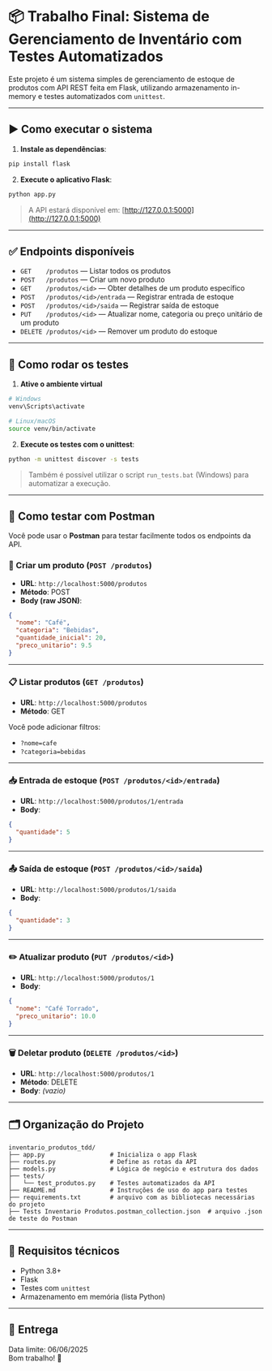 
# 📦 Trabalho Final: Sistema de Gerenciamento de Inventário com Testes Automatizados

Este projeto é um sistema simples de gerenciamento de estoque de produtos com API REST feita em Flask, utilizando armazenamento in-memory e testes automatizados com `unittest`.

---

## ▶️ Como executar o sistema

1. **Instale as dependências**:

```bash
pip install flask
```

2. **Execute o aplicativo Flask**:

```bash
python app.py
```

> A API estará disponível em: [http://127.0.0.1:5000](http://127.0.0.1:5000)

---

## ✅ Endpoints disponíveis

- `GET    /produtos` — Listar todos os produtos  
- `POST   /produtos` — Criar um novo produto  
- `GET    /produtos/<id>` — Obter detalhes de um produto específico  
- `POST   /produtos/<id>/entrada` — Registrar entrada de estoque  
- `POST   /produtos/<id>/saida` — Registrar saída de estoque  
- `PUT    /produtos/<id>` — Atualizar nome, categoria ou preço unitário de um produto  
- `DELETE /produtos/<id>` — Remover um produto do estoque  

---

## 🧪 Como rodar os testes

1. **Ative o ambiente virtual**

```bash
# Windows
venv\Scripts\activate

# Linux/macOS
source venv/bin/activate
```

2. **Execute os testes com o unittest**:

```bash
python -m unittest discover -s tests
```

> Também é possível utilizar o script `run_tests.bat` (Windows) para automatizar a execução.

---

## 🔬 Como testar com Postman

Você pode usar o **Postman** para testar facilmente todos os endpoints da API.

### 📁 Criar um produto (`POST /produtos`)

- **URL**: `http://localhost:5000/produtos`
- **Método**: POST
- **Body (raw JSON)**:
```json
{
  "nome": "Café",
  "categoria": "Bebidas",
  "quantidade_inicial": 20,
  "preco_unitario": 9.5
}
```

---

### 📋 Listar produtos (`GET /produtos`)

- **URL**: `http://localhost:5000/produtos`
- **Método**: GET

Você pode adicionar filtros:
- `?nome=cafe`
- `?categoria=bebidas`

---

### 📥 Entrada de estoque (`POST /produtos/<id>/entrada`)

- **URL**: `http://localhost:5000/produtos/1/entrada`
- **Body**:
```json
{
  "quantidade": 5
}
```

---

### 📤 Saída de estoque (`POST /produtos/<id>/saida`)

- **URL**: `http://localhost:5000/produtos/1/saida`
- **Body**:
```json
{
  "quantidade": 3
}
```

---

### ✏️ Atualizar produto (`PUT /produtos/<id>`)

- **URL**: `http://localhost:5000/produtos/1`
- **Body**:
```json
{
  "nome": "Café Torrado",
  "preco_unitario": 10.0
}
```

---

### 🗑️ Deletar produto (`DELETE /produtos/<id>`)

- **URL**: `http://localhost:5000/produtos/1`
- **Método**: DELETE
- **Body**: *(vazio)*

---

## 🗂️ Organização do Projeto

```
inventario_produtos_tdd/
├── app.py                  # Inicializa o app Flask
├── routes.py               # Define as rotas da API
├── models.py               # Lógica de negócio e estrutura dos dados
├── tests/
│   └── test_produtos.py    # Testes automatizados da API
├── README.md               # Instruções de uso do app para testes
├── requirements.txt        # arquivo com as bibliotecas necessárias do projeto
├── Tests Inventario Produtos.postman_collection.json  # arquivo .json de teste do Postman
```

---

## 🚀 Requisitos técnicos

- Python 3.8+
- Flask
- Testes com `unittest`
- Armazenamento em memória (lista Python)

---

## 📅 Entrega

Data limite: 06/06/2025  
Bom trabalho! 💪
